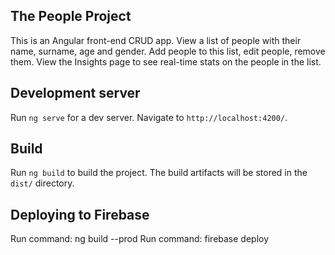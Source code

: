 ## The People Project
This is an Angular front-end CRUD app. View a list of people with their name, surname, age and gender. Add people to this list, edit people, remove them. View the Insights page to see real-time stats on the people in the list.

## Development server
Run `ng serve` for a dev server. Navigate to `http://localhost:4200/`.

## Build
Run `ng build` to build the project. The build artifacts will be stored in the `dist/` directory.


## Deploying to Firebase

Run command: ng build --prod
Run command: firebase deploy
